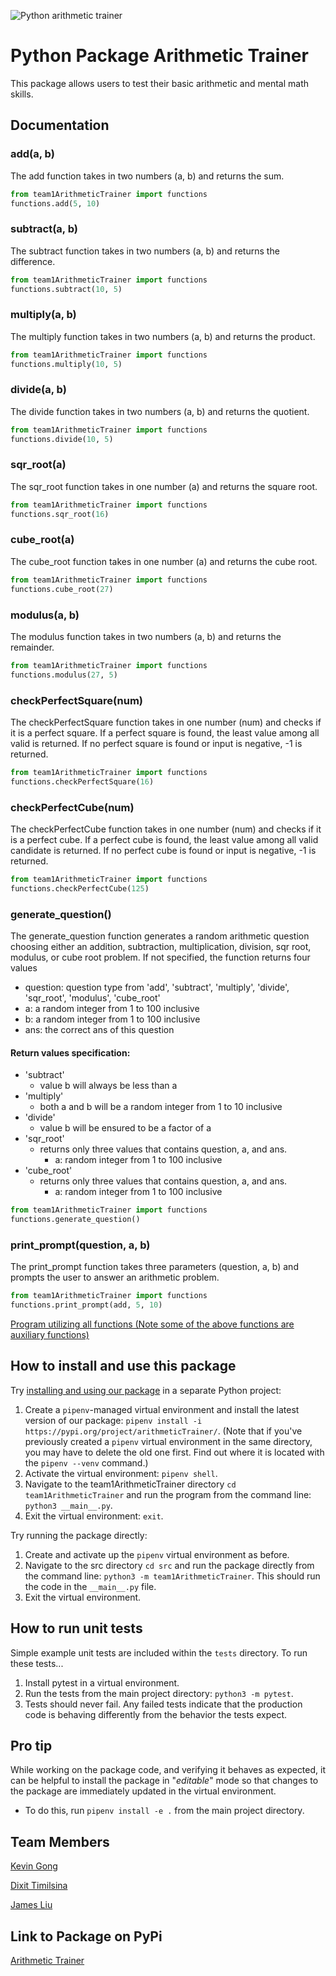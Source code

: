 ![Python arithmetic trainer](https://github.com/software-students-fall2022/python-package-exercise-project-3-team-1/actions/workflows/build.yaml/badge.svg)

# Python Package Arithmetic Trainer

This package allows users to test their basic arithmetic and mental math skills.

## Documentation

### add(a, b)
The add function takes in two numbers (a, b) and returns the sum.
```python
from team1ArithmeticTrainer import functions
functions.add(5, 10)
```
### subtract(a, b)
The subtract function takes in two numbers (a, b) and returns the difference.
```python
from team1ArithmeticTrainer import functions
functions.subtract(10, 5)
```
### multiply(a, b)
The multiply function takes in two numbers (a, b) and returns the product.
```python
from team1ArithmeticTrainer import functions
functions.multiply(10, 5)
```
### divide(a, b)
The divide function takes in two numbers (a, b) and returns the quotient.
```python
from team1ArithmeticTrainer import functions
functions.divide(10, 5)
```
### sqr_root(a)
The sqr_root function takes in one number (a) and returns the square root.
```python
from team1ArithmeticTrainer import functions
functions.sqr_root(16)
```
### cube_root(a)
The cube_root function takes in one number (a) and returns the cube root.
```python
from team1ArithmeticTrainer import functions
functions.cube_root(27)
```
### modulus(a, b)
The modulus function takes in two numbers (a, b) and returns the remainder.
```python
from team1ArithmeticTrainer import functions
functions.modulus(27, 5)
```
### checkPerfectSquare(num)
The checkPerfectSquare function takes in one number (num) and checks if it is a perfect square.
If a perfect square is found, the least value among all valid is returned. If no perfect square is found or input is negative, -1 is returned.
```python
from team1ArithmeticTrainer import functions
functions.checkPerfectSquare(16)
```
### checkPerfectCube(num)
The checkPerfectCube function takes in one number (num) and checks if it is a perfect cube.
If a perfect cube is found, the least value among all valid candidate is returned. If no perfect cube is found or input is negative, -1 is returned.
```python
from team1ArithmeticTrainer import functions
functions.checkPerfectCube(125)
```
### generate_question()
The generate_question function generates a random arithmetic question choosing either an addition, subtraction, multiplication, division, sqr root, modulus, or cube root problem.
If not specified, the function returns four values
- question: question type from 'add', 'subtract', 'multiply', 'divide', 'sqr_root', 'modulus', 'cube_root'
- a: a random integer from 1 to 100 inclusive
- b: a random integer from 1 to 100 inclusive
- ans: the correct ans of this question
#### Return values specification: 
- 'subtract'
  - value b will always be less than a
- 'multiply'
  - both a and b will be a random integer from 1 to 10 inclusive
- 'divide'
  - value b will be ensured to be a factor of a
- 'sqr_root'
  - returns only three values that contains question, a, and ans. 
    - a: random integer from 1 to 100 inclusive
- 'cube_root'
  - returns only three values that contains question, a, and ans. 
    - a: random integer from 1 to 100 inclusive
```python
from team1ArithmeticTrainer import functions
functions.generate_question()
```
### print_prompt(question, a, b)
The print_prompt function takes three parameters (question, a, b) and prompts the user to answer an arithmetic problem.
```python
from team1ArithmeticTrainer import functions
functions.print_prompt(add, 5, 10)
```
[Program utilizing all functions (Note some of the above functions are auxiliary functions)](https://github.com/software-students-fall2022/python-package-exercise-project-3-team-1/tree/main/src/team1ArithmeticTrainer/example.py)

## How to install and use this package

Try [installing and using our package](https://packaging.python.org/en/latest/tutorials/packaging-projects/#installing-your-newly-uploaded-package) in a separate Python project:

1. Create a `pipenv`-managed virtual environment and install the latest version of our package: `pipenv install -i https://pypi.org/project/arithmeticTrainer/`. (Note that if you've previously created a `pipenv` virtual environment in the same directory, you may have to delete the old one first. Find out where it is located with the `pipenv --venv` command.)
2. Activate the virtual environment: `pipenv shell`.
3. Navigate to the team1ArithmeticTrainer directory `cd team1ArithmeticTrainer` and run the program from the command line: `python3 __main__.py`.
4. Exit the virtual environment: `exit`.

Try running the package directly:

1. Create and activate up the `pipenv` virtual environment as before.
2. Navigate to the src directory `cd src` and run the package directly from the command line: `python3 -m team1ArithmeticTrainer`. This should run the code in the `__main__.py` file.
3. Exit the virtual environment.

## How to run unit tests

Simple example unit tests are included within the `tests` directory. To run these tests...

1. Install pytest in a virtual environment.
1. Run the tests from the main project directory: `python3 -m pytest`.
1.  Tests should never fail. Any failed tests indicate that the production code is behaving differently from the behavior the tests expect.

## Pro tip

While working on the package code, and verifying it behaves as expected, it can be helpful to install the package in "_editable_" mode so that changes to the package are immediately updated in the virtual environment.

- To do this, run `pipenv install -e .` from the main project directory.

## Team Members

[Kevin Gong](https://github.com/kxg202)

[Dixit Timilsina](https://github.com/dt1930)

[James Liu](https://github.com/liushuchen2025)

## Link to Package on PyPi

[Arithmetic Trainer](https://pypi.org/project/arithmeticTrainer/)